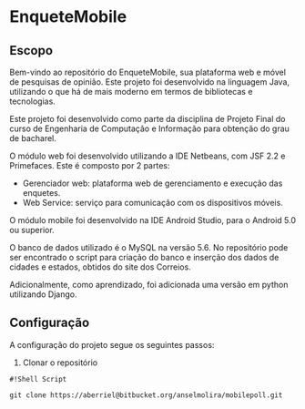 # EnqueteMobile #

## Escopo ##

Bem-vindo ao repositório do EnqueteMobile, sua plataforma web e móvel de pesquisas de opinião. Este projeto foi desenvolvido na linguagem Java, utilizando o que há de mais moderno em termos de bibliotecas e tecnologias.

Este projeto foi desenvolvido como parte da disciplina de Projeto Final do curso de Engenharia de Computação e Informação para obtenção do grau de bacharel.


O módulo web foi desenvolvido utilizando a IDE Netbeans, com JSF 2.2 e Primefaces. Este é composto por 2 partes:

* Gerenciador web: plataforma web de gerenciamento e execução das enquetes.
* Web Service: serviço para comunicação com os dispositivos móveis.

O módulo mobile foi desenvolvido na IDE Android Studio, para o Android 5.0 ou superior.

O banco de dados utilizado é o MySQL na versão 5.6. No repositório pode ser encontrado o script para criação do banco e inserção dos dados de cidades e estados, obtidos do site dos Correios.

Adicionalmente, como aprendizado, foi adicionada uma versão em python utilizando Django.


## Configuração ##

A configuração do projeto segue os seguintes passos:

1. Clonar o repositório


```
#!Shell Script

git clone https://aberriel@bitbucket.org/anselmolira/mobilepoll.git
```